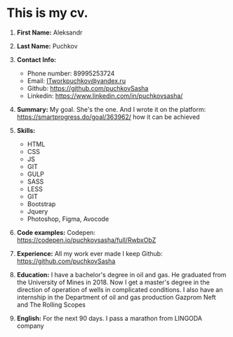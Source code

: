 # This is my cv.

1. **First Name:**
Aleksandr 

1. **Last Name:**
Puchkov

1. **Contact Info:**
      * Phone number: 89995253724
      * Email: ITworkpuchkov@yandex.ru
      * Github: https://github.com/puchkovSasha
      * Linkedin: https://www.linkedin.com/in/puchkovsasha/
      
1. **Summary:**
My goal. She's the one. And I wrote it on the platform: https://smartprogress.do/goal/363962/ how it can be achieved
1. **Skills:**
      * HTML
      * CSS
      * JS
      * GIT
      * GULP
      * SASS
      * LESS
      * GIT
      * Bootstrap
      * Jquery
      * Photoshop, Figma, Avocode

1. **Code examples:**
Сodepen: https://codepen.io/puchkovsasha/full/RwbxObZ

1. **Experience:**
     All my work ever made I keep Github: https://github.com/puchkovSasha  

1. **Education:**
I have a bachelor's degree in oil and gas. He graduated from the University of Mines in 2018. Now I get a master's degree in the direction of operation of wells in complicated conditions. I also have an internship in the Department of oil and gas production Gazprom Neft and The Rolling Scopes 

1. **English:**
For the next 90 days. I pass a marathon from LINGODA company

